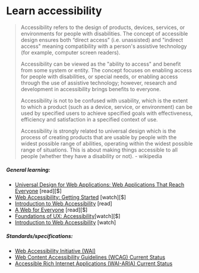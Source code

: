 # Learn accessibility

> Accessibility refers to the design of products, devices, services, or environments for people with disabilities. The concept of accessible design ensures both “direct access” (i.e. unassisted) and "indirect access" meaning compatibility with a person's assistive technology (for example, computer screen readers).
>
> Accessibility can be viewed as the "ability to access" and benefit from some system or entity. The concept focuses on enabling access for people with disabilities, or special needs, or enabling access through the use of assistive technology; however, research and development in accessibility brings benefits to everyone.
>
> Accessibility is not to be confused with usability, which is the extent to which a product (such as a device, service, or environment) can be used by specified users to achieve specified goals with effectiveness, efficiency and satisfaction in a specified context of use.
>
> Accessibility is strongly related to universal design which is the process of creating products that are usable by people with the widest possible range of abilities, operating within the widest possible range of situations. This is about making things accessible to all people (whether they have a disability or not). - wikipedia

##### General learning:

-   [Universal Design for Web Applications: Web Applications That Reach Everyone](http://www.amazon.com/Universal-Design-Web-Applications-Everyone/dp/0596518730/ref=sr_1_1) [read][$]
-   [Web Accessibility: Getting Started](http://www.pluralsight.com/courses/web-accessibility-getting-started) [watch][$]
-   [Introduction to Web Accessibility](https://www.w3.org/WAI/intro/accessibility.php) [read]
-   [A Web for Everyone](http://rosenfeldmedia.com/books/a-web-for-everyone/) [read][$]
-   [Foundations of UX: Accessibility](http://www.lynda.com/Web-Accessibility-tutorials/Foundations-UX-Accessibility/156957-2.html)[watch][$]
-   [Introduction to Web Accessibility](https://webaccessibility.withgoogle.com/course) [watch]

##### Standards/specifications:

-   [Web Accessibility Initiative (WAI)](http://www.w3.org/WAI/)
-   [Web Content Accessibility Guidelines (WCAG) Current Status](http://www.w3.org/standards/techs/wcag#w3c_all)
-   [Accessible Rich Internet Applications (WAI-ARIA) Current Status](http://www.w3.org/standards/techs/aria#w3c_all)
